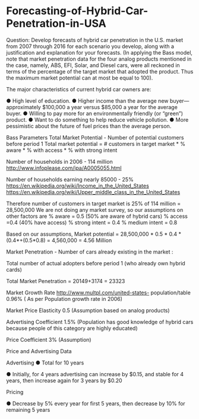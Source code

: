 # Forecasting-of-Hybrid-Car-Penetration-in-USA

Question: Develop forecasts of hybrid car penetration in the U.S. market from 2007 through
2016 for each scenario you develop, along with a justification and explanation for your
forecasts. (In applying the Bass model, note that market penetration data for the four analog
products mentioned in the case, namely, ABS, EFI, Solar, and Diesel cars, were all reckoned in
terms of the percentage of the target market that adopted the product. Thus the maximum
market potential can at most be equal to 100).

The major characteristics of current hybrid car owners are:

● High level of education.
● Higher income than the average new buyer—approximately $100,000 a year versus
$85,000 a year for the average buyer.
● Willing to pay more for an environmentally friendly (or “green”) product.
● Want to do something to help reduce vehicle pollution.
● More pessimistic about the future of fuel prices than the average person.

Bass Parameters
Total Market Potential - Number of potential customers before period 1
Total market potential = # customers in target market * % aware * % with access * % with
strong intent

Number of households in 2006 - 114 million
http://www.infoplease.com/ipa/A0005055.html

Number of households earning nearly 85000 - 25%
https://en.wikipedia.org/wiki/Income_in_the_United_States
https://en.wikipedia.org/wiki/Upper_middle_class_in_the_United_States

Therefore number of customers in target market is 25% of 114 million = 28,500,000
We are not doing any market survey, so our assumptions on other factors are
% aware = 0.5 (50% are aware of hybrid cars)
% access =0.4 (40% have access)
% strong intent = 0.4
% medium intent = 0.8

Based on our assumptions,
Market potential = 28,500,000 * 0.5 * 0.4 * (0.4*+(0.5*0.8) = 4,560,000 = 4.56 Million

Market Penetration - Number of cars already existing in the market :

Total number of actual adopters before period 1 (who already own hybrid cards)

Total Market Penetration = 20149+3174 = 23323

Market Growth Rate
http://www.multpl.com/united-states- population/table
0.96% ( As per Population growth rate in 2006)

Market Price Elasticity
0.5 (Assumption based on analog products)

Advertising Coefficient
1.5% (Population has good knowledge of hybrid cars because people of this category are highly
educated)

Price Coefficient
3% (Assumption)

Price and Advertising Data

Advertising
● Total for 10 years

● Initially, for 4 years advertising can increase by $0.15, and stable for 4 years, then
increase again for 3 years by $0.20

Pricing

● Decrease by 5% every year for first 5 years, then decrease by 10% for remaining 5 years
